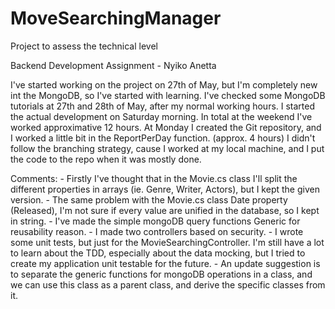 # MoveSearchingManager
Project to assess the technical level

﻿Backend Development Assignment - Nyiko Anetta

I've started working on the project on 27th of May, but I'm completely new int the MongoDB, so I've started with learning.
I've checked some MongoDB tutorials at 27th and 28th of May, after my normal working hours.
I started the actual development on Saturday morning.  In total at the weekend I've worked approximative 12 hours.
At Monday I created the Git repository, and I worked a little bit in the ReportPerDay function. (approx. 4 hours) I didn't follow the branching strategy, cause I worked at my local machine, and I put the code to the repo when it was mostly done.

Comments:
	- Firstly I've thought that in the Movie.cs class I'll split the different properties in arrays (ie. Genre, Writer, Actors), but I kept the given version.
	- The same problem with the Movie.cs class Date property (Released), I'm not sure if every value are unified in the database, so I kept in string.
	- I've made the simple mongoDB query functions Generic for reusability reason.
	- I made two controllers based on security.
	- I wrote some unit tests, but just for the MovieSearchingController. I'm still have a lot to learn about the TDD, especially about the data mocking, but I tried to create my application unit testable for the future.
	- An update suggestion is to separate the generic functions for mongoDB operations in a class, and we can use this class as a parent class, and derive the specific classes from it. 

